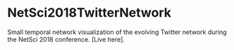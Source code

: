 # NetSci2018TwitterNetwork

Small temporal network visualization of the evolving Twitter network during the NetSci 2018 conference. [Live here]. 
